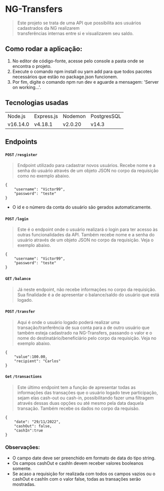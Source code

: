 # NG-Transfers
> Este projeto se trata de uma API que possibilita aos usuários cadastrados da NG realizarem <br>transferências internas entre si e visualizarem seu saldo.

## Como rodar a aplicação:
1. No editor de código-fonte, acesse pelo console a pasta onde se encontra o projeto.
2. Execute o comando npm install ou yarn add para que todos pacotes necessários que estão no package.json funcionem.
3. Por fim, digite o comando npm run dev e aguarde a mensagem: 'Server on working...'. 

## Tecnologias usadas

<table>
  <tr>
    <td>Node.js</td>
    <td>Express.js</td>
    <td>Nodemon</td>
    <td>PostgresSQL</td>
  </tr> 
  <tr>
    <td>v16.14.0</td>
    <td>v4.18.1</td>
    <td>v2.0.20</td>
    <td>v14.3</td>
  </tr>
</table>

## Endpoints
#### `POST` `/resgister`
> Endpoint utilizado para cadastrar novos usuários. Recebe nome e a senha do usuário através 
de um objeto JSON no corpo da requisição como no exemplo abaixo.

```json=
{
	"username": "Victor99",
	"password": "teste"
}
```
+ O id e o número da conta do usuário são gerados automaticamente.

#### `POST` `/login`
> Este é o endpoint onde o usuário realizará o login para ter acesso às outras funcionalidades da API.
Também recebe nome e a senha do usuário através de um objeto JSON no corpo da requisição. 
Veja o exemplo abaixo.

```json=
{
	"username": "Victor99",
	"password": "teste"
}
```

#### `GET` `/balance`
> Já neste endpoint, não recebe informações no corpo da requisição.
Sua finalidade é a de apresentar o balance/saldo do usuário que está logado.

#### `POST` `/transfer`
> Aqui é onde o usuário logado poderá realizar uma transação/tranferência de sua conta para
a de outro usuário que também esteja cadastrado na NG-Transfers, passando o valor e o nome 
do destinatário/beneficiário pelo corpo da requisição.
Veja no exemplo abaixo.

```json=
{
	"value":100.00,
	"recipient": "Carlos"
}
```

#### `Get` `/transactions`
> Este último endpoint tem a função de apresentar todas as informações das transações que o usuário logado teve 
participação, sejam elas cash-out ou cash-in, possibilitando fazer uma filtragem através dessas duas opções ou até mesmo 
pela data daquela transação. Também recebe os dados no corpo da requisão.

```json=
{
	"date": "29/11/2022",
	"cashOut": false,
	"cashIn":true
}
```
### Observações:

+ O campo date deve ser preenchido em formato de data do tipo string.
+ Os campos cashOut e cashIn devem receber valores booleanos somente.
+ Se acaso a requisição for realizada com todos os campos vazios ou o cashOut e cashIn com o valor false,
todas as transações serão mostradas.

